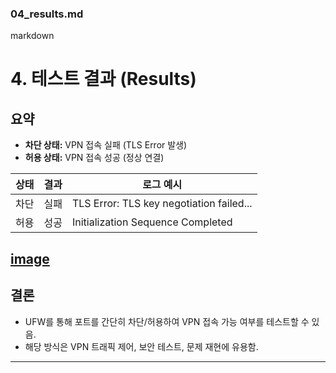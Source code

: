 ### **04_results.md**
markdown
# 4. 테스트 결과 (Results)

## 요약
- **차단 상태:** VPN 접속 실패 (TLS Error 발생)
- **허용 상태:** VPN 접속 성공 (정상 연결)

| 상태   | 결과            | 로그 예시                                  |
|--------|----------------|---------------------------------------------|
| 차단   | 실패           | TLS Error: TLS key negotiation failed...   |
| 허용   | 성공           | Initialization Sequence Completed          |

[image](./images/연결성공.png)
---

## 결론
- UFW를 통해 포트를 간단히 차단/허용하여 VPN 접속 가능 여부를 테스트할 수 있음.
- 해당 방식은 VPN 트래픽 제어, 보안 테스트, 문제 재현에 유용함.

---

